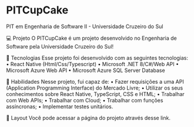 # PITCupCake
PIT em Engenharia de Software II - Universidade Cruzeiro do Sul

💻 Projeto
O PITCupCake é um projeto desenvolvido no Engenharia de Software pela Universidade Cruzeiro do Sul!

🚀 Tecnologias
Esse projeto foi desenvolvido com as seguintes tecnologias:
	• React Native (Html/Css/Typescript)
	• Microsoft .NET 8/C#/Web API
  • Microsoft Azure Web API
  • Microsoft Azure SQL Server Database
  
📌 Habilidades
Nesse projeto, fui capaz de:
	• Fazer requisições a uma API (Application Programming Interface) do Mercado Livre;
	• Utilizar os seus conhecimentos sobre React Native, TypeScript, CSS e HTML;
  • Trabalhar com Web APIs;
  • Trabalhar com Cloud;
	• Trabalhar com funções assíncronas;
	• Implementar testes unitários.

🔖 Layout
Você pode acessar a página do projeto através desse link.

